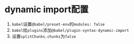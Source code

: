# dynamic import配置
1. `babel`设置`@babel/preset-env`的`modules: false`
2. `babel`给`plugins`添加`@babel/plugin-syntax-dynamic-import`
3. 设置`splitChunks.chunks`为`false`